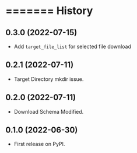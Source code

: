 =======
History
=======

0.3.0 (2022-07-15)
------------------

* Add `target_file_list` for selected file download


0.2.1 (2022-07-11)
------------------

* Target Directory mkdir issue.


0.2.0 (2022-07-11)
------------------

* Download Schema Modified.

0.1.0 (2022-06-30)
------------------

* First release on PyPI.
